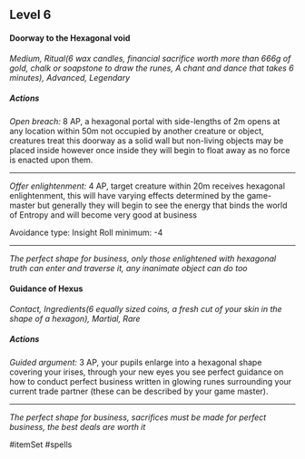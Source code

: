 ## Level 6
#### Doorway to the Hexagonal void
*Medium, Ritual(6 wax candles, financial sacrifice worth more than 666g of gold, chalk or soapstone to draw the runes, A chant and dance that takes 6 minutes), Advanced, Legendary*

##### Actions

*Open breach:* 8 AP, a hexagonal portal with side-lengths of 2m opens at any location within 50m not occupied by another creature or object, creatures treat this doorway as a solid wall but non-living objects may be placed inside however once inside they will begin to float away as no force is enacted upon them.

---

*Offer enlightenment:* 4 AP, target creature within 20m receives hexagonal enlightenment, this will have varying effects determined by the game-master but generally they will begin to see the energy that binds the world of Entropy and will become very good at business

Avoidance type: Insight
Roll minimum: -4

---
*The perfect shape for business, only those enlightened with hexagonal truth can enter and traverse it, any inanimate object can do too*

#### Guidance of Hexus
*Contact, Ingredients(6 equally sized coins, a fresh cut of your skin in the shape of a hexagon), Martial, Rare*

##### Actions

*Guided argument:* 3 AP, your pupils enlarge into a hexagonal shape covering your irises, through your new eyes you see perfect guidance on how to conduct perfect business written in glowing runes surrounding your current trade partner (these can be described by your game master).

---
*The perfect shape for business, sacrifices must be made for perfect business, the best deals are worth it*

#itemSet #spells 
